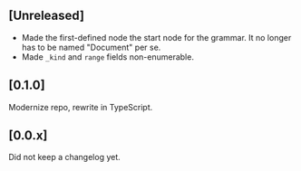 ## [Unreleased]

- Made the first-defined node the start node for the grammar. It no longer
  has to be named "Document" per se.
- Made `_kind` and `range` fields non-enumerable.

## [0.1.0]

Modernize repo, rewrite in TypeScript.

## [0.0.x]

Did not keep a changelog yet.
